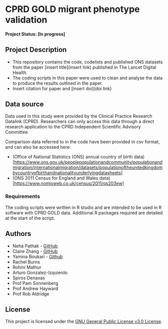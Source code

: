 # CPRD GOLD migrant phenotype validation

#### Project Status: [In progress]

## Project Description

* This repository contains the code, codelists and published ONS datasets from the paper [insert title](insert link) published in The Lancet Digital Health.
* The coding scripts in this paper were used to clean and analyse the data to produce the results outlined in the paper.
* Insert citation for paper and [insert doi](doi link)

## Data source

Data used in this study were provided by the Clinical Practice Research Datalink (CPRD). 
Researchers can only access this data through a direct research application to the CPRD Independent Scientific Advisory Committee. 

Comparison data referred to in the code have been provided in csv format, and can also be accessed here:
* (Office of National Statistics (ONS) annual country of birth data)[https://www.ons.gov.uk/peoplepopulationandcommunity/populationandmigration/internationalmigration/datasets/populationoftheunitedkingdombycountryofbirthandnationalityunderlyingdatasheets]
* (ONS 2011 Census for England and Wales data)[https://www.nomisweb.co.uk/census/2011/qs203ew]

### Requirements

The coding scripts were written in R studio and are intended to be used in R software with CPRD GOLD data. 
Additional R packages required are detailed at the start of the script.  

## Authors

* Neha Pathak - [GitHub](https://github.com/nxpathak)
* Claire Zhang - [GitHub](https://github.com/ClaireXZhang)
* Yamina Boukari - [Github](https://github.com/YaminaB)
* Rachel Burns
* Rohini Mathur
* Arturo Gonzalez-Izquierdo
* Spiros Denaxas
* Prof Pam Sonnenberg
* Prof Andrew Hayward
* Prof Rob Aldridge


## License

This project is licensed under the [GNU General Public License v3.0 License](https://github.com/UCL-Public-Health-Data-Science/CPRD-GOLD-migrant-phenotype-validation/blob/main/LICENSE).


